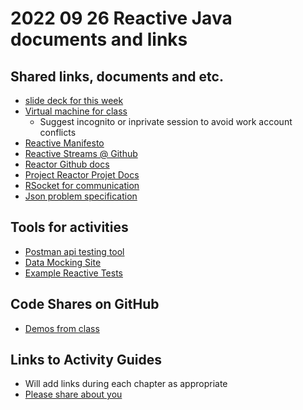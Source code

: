 # 2022 09 26 Reactive Java documents and links
## Shared links, documents and etc.
  - [slide deck for this week](https://courses.roitraining.com/474tli0921.zip)
  - [Virtual machine for class](https://rvc.roitraining.com/)
    - Suggest incognito or inprivate session to avoid work account conflicts
  - [Reactive Manifesto](https://www.reactivemanifesto.org/)
  - [Reactive Streams @ Github](https://github.com/reactive-streams/reactive-streams-jvm)
  - [Reactor Github docs](https://github.com/reactor)
  - [Project Reactor Projet Docs](https://projectreactor.io/docs)
  - [RSocket for communication](https://rsocket.io/)
  - [Json problem specification](https://www.rfc-editor.org/rfc/rfc7807.html)

## Tools for activities

  - [Postman api testing tool](https://www.postman.com/downloads/)
  - [Data Mocking Site](https://mockaroo.com/)
  - [Example Reactive Tests](https://github.com/spring-projects/spring-framework/tree/main/spring-test/src/test/java/org/springframework/test/web/reactive/server/samples)
  
  
  ## Code Shares on GitHub
  
  - [Demos from class](https://github.com/)
  
  ## Links to Activity Guides
   - Will add links during each chapter as appropriate
   - [Please share about you](https://docs.google.com/document/d/1NlyPVHcFYix0RJJlw0erHOUJW8VQpWtW6tmcKRAog9I/edit?usp=sharing)
